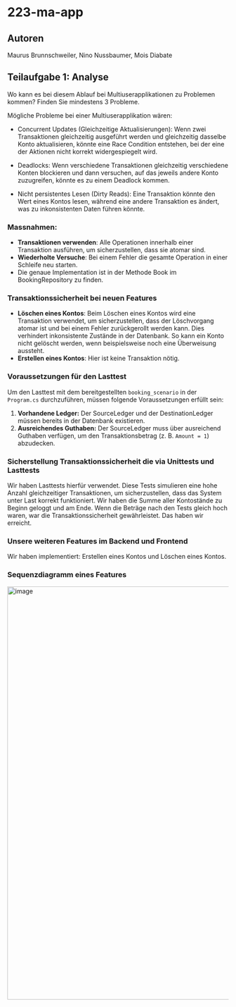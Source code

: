 # 223-ma-app

## Autoren

Maurus Brunnschweiler, Nino Nussbaumer, Mois Diabate

## Teilaufgabe 1: Analyse

Wo kann es bei diesem Ablauf bei Multiuserapplikationen zu Problemen kommen? Finden Sie mindestens 3 Probleme.

Mögliche Probleme bei einer Multiuserapplikation wären:

- Concurrent Updates (Gleichzeitige Aktualisierungen): Wenn zwei Transaktionen gleichzeitig ausgeführt werden und gleichzeitig dasselbe Konto aktualisieren, könnte eine Race Condition entstehen, bei der eine der Aktionen nicht korrekt widergespiegelt wird.

- Deadlocks: Wenn verschiedene Transaktionen gleichzeitig verschiedene Konten blockieren und dann versuchen, auf das jeweils andere Konto zuzugreifen, könnte es zu einem Deadlock kommen.

- Nicht persistentes Lesen (Dirty Reads): Eine Transaktion könnte den Wert eines Kontos lesen, während eine andere Transaktion es ändert, was zu inkonsistenten Daten führen könnte.

### Massnahmen:

- **Transaktionen verwenden**: Alle Operationen innerhalb einer Transaktion ausführen, um sicherzustellen, dass sie atomar sind.
- **Wiederholte Versuche**: Bei einem Fehler die gesamte Operation in einer Schleife neu starten.
- Die genaue Implementation ist in der Methode Book im BookingRepository zu finden.

### Transaktionssicherheit bei neuen Features

- **Löschen eines Kontos**: Beim Löschen eines Kontos wird eine Transaktion verwendet, um sicherzustellen, dass der Löschvorgang atomar ist und bei einem Fehler zurückgerollt werden kann. Dies verhindert inkonsistente Zustände in der Datenbank. So kann ein Konto nicht gelöscht werden, wenn beispielsweise noch eine Überweisung aussteht.
- **Erstellen eines Kontos**: Hier ist keine Transaktion nötig.

### Voraussetzungen für den Lasttest

Um den Lasttest mit dem bereitgestellten `booking_scenario` in der `Program.cs` durchzuführen, müssen folgende Voraussetzungen erfüllt sein:

1. **Vorhandene Ledger:** Der SourceLedger und der DestinationLedger müssen bereits in der Datenbank existieren.
2. **Ausreichendes Guthaben:** Der SourceLedger muss über ausreichend Guthaben verfügen, um den Transaktionsbetrag (z. B. `Amount = 1`) abzudecken.


### Sicherstellung Transaktionssicherheit die via Unittests und Lasttests
Wir haben Lasttests hierfür verwendet. Diese Tests simulieren eine hohe Anzahl gleichzeitiger Transaktionen, um sicherzustellen, dass das System unter Last korrekt funktioniert. Wir haben die Summe aller Kontostände zu Beginn geloggt und am Ende. Wenn die Beträge nach den Tests gleich hoch waren, war die Transaktionssicherheit gewährleistet. Das haben wir erreicht.

### Unsere weiteren Features im Backend und Frontend
Wir haben implementiert: Erstellen eines Kontos und Löschen eines Kontos.


### Sequenzdiagramm eines Features
<img width="938" alt="image" src="https://github.com/user-attachments/assets/a2d63d77-4ef8-4499-a964-af49eac08195">
